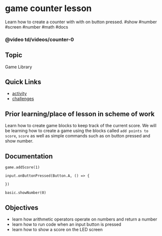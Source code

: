 # game counter lesson

Learn how to create a counter with with on button pressed. #show #number #screen  #number #math #docs

### @video td/videos/counter-0

## Topic

Game Library

## Quick Links

* [activity](/microbit/lessons/game-counter/activity)
* [challenges](/microbit/lessons/game-counter/challenges)

## Prior learning/place of lesson in scheme of work

Learn how to create game blocks to keep track of the current score. We will be learning how to create a game using the blocks called  `add points to score`, `score` as well as simple commands such as on button pressed and show number.

## Documentation

```docs
game.addScore(1)

input.onButtonPressed(Button.A, () => {

})

basic.showNumber(0)

```

## Objectives

* learn how arithmetic operators operate on numbers and return a number
* learn how to run code when an input button is pressed
* learn how to show a score on the LED screen

